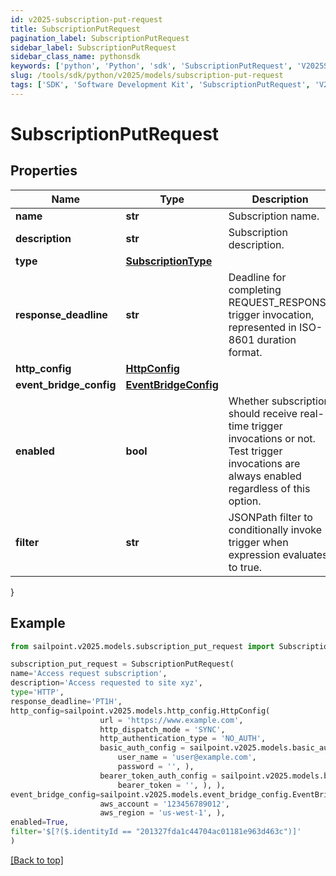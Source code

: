 ```yaml
---
id: v2025-subscription-put-request
title: SubscriptionPutRequest
pagination_label: SubscriptionPutRequest
sidebar_label: SubscriptionPutRequest
sidebar_class_name: pythonsdk
keywords: ['python', 'Python', 'sdk', 'SubscriptionPutRequest', 'V2025SubscriptionPutRequest'] 
slug: /tools/sdk/python/v2025/models/subscription-put-request
tags: ['SDK', 'Software Development Kit', 'SubscriptionPutRequest', 'V2025SubscriptionPutRequest']
---
```


# SubscriptionPutRequest


## Properties

Name | Type | Description | Notes
------------ | ------------- | ------------- | -------------
**name** | **str** | Subscription name. | [optional] 
**description** | **str** | Subscription description. | [optional] 
**type** | [**SubscriptionType**](subscription-type) |  | [optional] 
**response_deadline** | **str** | Deadline for completing REQUEST_RESPONSE trigger invocation, represented in ISO-8601 duration format. | [optional] [default to 'PT1H']
**http_config** | [**HttpConfig**](http-config) |  | [optional] 
**event_bridge_config** | [**EventBridgeConfig**](event-bridge-config) |  | [optional] 
**enabled** | **bool** | Whether subscription should receive real-time trigger invocations or not.  Test trigger invocations are always enabled regardless of this option. | [optional] [default to True]
**filter** | **str** | JSONPath filter to conditionally invoke trigger when expression evaluates to true. | [optional] 
}

## Example

```python
from sailpoint.v2025.models.subscription_put_request import SubscriptionPutRequest

subscription_put_request = SubscriptionPutRequest(
name='Access request subscription',
description='Access requested to site xyz',
type='HTTP',
response_deadline='PT1H',
http_config=sailpoint.v2025.models.http_config.HttpConfig(
                    url = 'https://www.example.com', 
                    http_dispatch_mode = 'SYNC', 
                    http_authentication_type = 'NO_AUTH', 
                    basic_auth_config = sailpoint.v2025.models.basic_auth_config.BasicAuthConfig(
                        user_name = 'user@example.com', 
                        password = '', ), 
                    bearer_token_auth_config = sailpoint.v2025.models.bearer_token_auth_config.BearerTokenAuthConfig(
                        bearer_token = '', ), ),
event_bridge_config=sailpoint.v2025.models.event_bridge_config.EventBridgeConfig(
                    aws_account = '123456789012', 
                    aws_region = 'us-west-1', ),
enabled=True,
filter='$[?($.identityId == "201327fda1c44704ac01181e963d463c")]'
)

```
[[Back to top]](#) 

